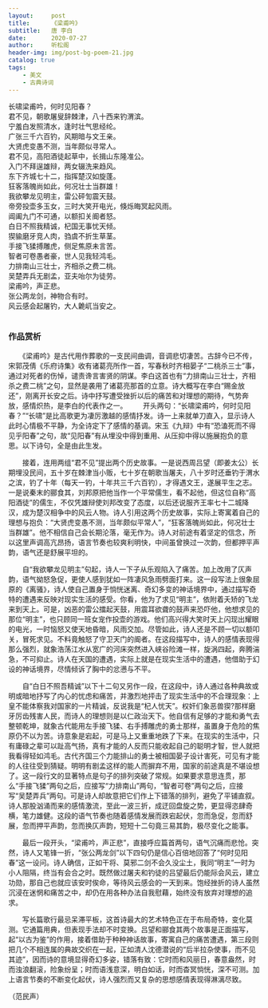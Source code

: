 ```yaml
---
layout:     post
title:      《梁甫吟》
subtitle:   唐 李白
date:       2020-07-27
author:     听松阁
header-img: img/post-bg-poem-21.jpg
catalog: true
tags:
    - 美文
    - 古典诗词
---
```


长啸梁甫吟，何时见阳春？<br>
君不见，朝歌屠叟辞棘津，八十西来钓渭滨。<br>
宁羞白发照清水，逢时壮气思经纶。<br>
广张三千六百钓，风期暗与文王亲。<br>
大贤虎变愚不测，当年颇似寻常人。<br>
君不见，高阳酒徒起草中，长揖山东隆准公。<br>
入门不拜逞雄辩，两女辍洗来趋风。<br>
东下齐城七十二，指挥楚汉如旋蓬。<br>
狂客落魄尚如此，何况壮士当群雄！<br>
我欲攀龙见明主，雷公砰訇震天鼓。<br>
帝旁投壶多玉女，三时大笑开电光，倏烁晦冥起风雨。<br>
阊阖九门不可通，以额扣关阍者怒。<br>
白日不照我精诚，杞国无事忧天倾。<br>
猰貐磨牙竞人肉，驺虞不折生草茎。<br>
手接飞猱搏雕虎，侧足焦原未言苦。<br>
智者可卷愚者豪，世人见我轻鸿毛。<br>
力排南山三壮士，齐相杀之费二桃。<br>
吴楚弄兵无剧孟，亚夫咍尔为徒劳。<br>
梁甫吟，声正悲。<br>
张公两龙剑，神物合有时。<br>
风云感会起屠钓，大人臲屼当安之。<br>
<br>

### 作品赏析
　　《梁甫吟》是古代用作葬歌的一支民间曲调，音调悲切凄苦。古辞今已不传，宋郭茂倩《乐府诗集》收有诸葛亮所作一首，写春秋时齐相晏子“二桃杀三士”事，通过对死者的伤悼，谴责谗言害贤的阴谋。李白这首也有“力排南山三壮士，齐相杀之费二桃”之句，显然是袭用了诸葛亮那首的立意。诗大概写在李白“赐金放还”，刚离开长安之后。诗中抒写遭受挫折以后的痛苦和对理想的期待，气势奔放，感情炽热，是李白的代表作之一。
　　开头两句：“长啸梁甫吟，何时见阳春？”“长啸”是比高歌更为凄厉激越的感情抒发。诗一上来就单刀直入，显示诗人此时心情极不平静，为全诗定下了感情的基调。宋玉《九辩》中有“恐溘死而不得见乎阳春”之句，故“见阳春”有从埋没中得到重用、从压抑中得以施展抱负的意思。以下诗句，全是由此生发。
  
　　接着，连用两组“君不见”提出两个历史故事。一是说西周吕望（即姜太公）长期埋没民间，五十岁在棘津当小贩，七十岁在朝歌当屠夫，八十岁时还垂钓于渭水之滨，钓了十年（每天一钓，十年共三千六百钓），才得遇文王，遂展平生之志。一是说秦末的郦食其，刘邦原把他当作一个平常儒生，看不起他，但这位自称“高阳酒徒”的儒生，不仅凭雄辩使刘邦改变了态度，以后还说服齐王率七十二城降汉，成为楚汉相争中的风云人物。诗人引用这两个历史故事，实际上寄寓着自己的理想与抱负：“大贤虎变愚不测，当年颇似平常人”，“狂客落魄尚如此，何况壮士当群雄”。他不相信自己会长期沦落，毫无作为。诗人对前途有着坚定的信念，所以这里声调高亢昂扬，语言节奏也较爽利明快，中间虽曾换过一次韵，但都押平声韵，语气还是舒展平坦的。
  
　　自“我欲攀龙见明主”句起，诗人一下子从乐观陷入了痛苦。加上改用了仄声韵，语气拗怒急促，更使人感到犹如一阵凄风急雨劈面打来。这一段写法上很象屈原的《离骚》，诗人使自己置身于惝恍迷离、奇幻多变的神话境界中，通过描写奇特的遭遇来反映对现实生活的感受。你看，他为了求见“明主”，依附着夭矫的飞龙来到天上。可是，凶恶的雷公擂起天鼓，用震耳欲聋的鼓声来恐吓他，他想求见的那位“明主”，也只顾同一班女宠作投壶的游戏。他们高兴得大笑时天上闪现出耀眼的电光，一时恼怒又使天地昏暗，风雨交加。尽管如此，诗人还是不顾一切以额叩关，冒死求见。不料竟触怒了守卫天门的阍者。在这段描写中，诗人的感情表现得那么强烈，就象浩荡江水从宽广的河床突然进入峡谷险滩一样，旋涡四起，奔腾湍急，不可抑止。诗人在天国的遭遇，实际上就是在现实生活中的遭遇，他借助于幻设的神话境界，尽情倾诉了胸中的忿懑与不平。
  
　　自“白日不照吾精诚”以下十二句又另作一段，在这段中，诗人通过各种典故或明或暗地抒写了内心的忧虑和痛苦，并激烈地抨击了现实生活中的不合理现象：上皇不能体察我对国家的一片精诚，反说我是“杞人忧天”。权奸们象恶兽猰?那样磨牙厉齿残害人民，而诗人的理想则是以仁政治天下。他自信有足够的才能和勇气去整顿乾坤，就象古代能用左手接飞猱、右手搏雕虎的勇士那样，虽置身于危险的焦原仍不以为苦。诗意象是宕起，可是马上又重重地跌了下来。在现实的生活中，只有庸碌之辈可以趾高气扬，真有才能的人反而只能收起自己的聪明才智，世人就把我看得轻如鸿毛。古代齐国三个力能排山的勇士被相国晏子设计害死，可见有才能的人往往受到猜疑。明明有剧孟这样的能人而摒弃不用，国家的前途真是不堪设想了。这一段行文的显著特点是句子的排列突破了常规。如果要求意思连贯，那么“手接飞猱”两句之后，应接写“力排南山”两句，“智者可卷”两句之后，应接写“吴楚弄兵”两句。可是诗人却故意把它们作上下错落的排列，避免了平铺直叙。诗人那股汹涌而来的感情激流，至此一波三折，成迂回盘旋之势，更显得恣肆奇横，笔力雄健。这段的语气节奏也随着感情发展而跌宕起伏，忽而急促，忽而舒展，忽而押平声韵，忽而换仄声韵，短短十二句竟三易其韵，极尽变化之能事。
  
　　最后一段开头，“梁甫吟，声正悲”，直接呼应篇首两句，语气沉痛而悲怆。突然，诗人又笔锋一折，“张公两龙剑”以下四句仍是信心百倍地回答了“何时见阳春”这一设问。诗人确信，正如干将、莫邪二剑不会久没尘土，我同“明主”一时为小人阻隔，终当有会合之时。既然做过屠夫和钓徒的吕望最后仍能际会风云，建立功勋，那自己也就应该安时俟命，等待风云感会的一天到来。饱经挫折的诗人虽然沉浸在迷惘和痛苦之中，却仍在用各种办法自我慰藉，始终没有放弃对理想的追求。
  
　　写长篇歌行最忌呆滞平板，这首诗最大的艺术特色正在于布局奇特，变化莫测。它通篇用典，但表现手法却不时变换。吕望和郦食其两个故事是正面描写，起“以古为鉴”的作用，接着借助于种种神话故事，寄寓自己的痛苦遭遇，第三段则把几个不相连属的典故交织在一起，正如清人沈德潜说的“后半拉杂使事，而不见其迹”，因而诗的意境显得奇幻多姿，错落有致：它时而和风丽日，春意盎然，时而浊浪翻滚，险象纷呈；时而语浅意深，明白如话，时而杳冥惝恍，深不可测。加上语言节奏的不断变化起伏，诗人强烈而又复杂的思想感情表现得淋漓尽致。
  
（范民声）
